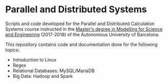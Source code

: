 # Parallel and Distributed Systems
Scripts and code developed for the Parallel and Distributed Calculation Systems course instructed in the [Master's degree in Modelling for Science and Engineering](http://www.uab.cat/web/estudiar/official-master-s-degrees/general-information/modelling-for-science-and-engineering-1096480962610.html?param1=1307112830469) (2017-2018) of the Autonomous University of Barcelona.

This repository contains code and documentation done for the following topics:
 - Introduction to Linux
 - Regex
 - Relational Databases: MySQL/MariaDB
 - Big Data: Hadoop and Spark
